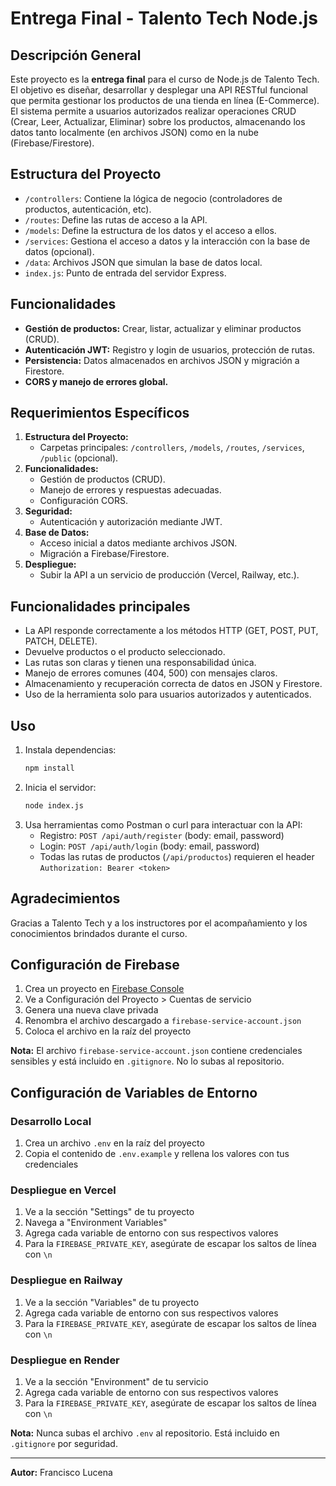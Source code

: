 # Entrega Final - Talento Tech Node.js

## Descripción General

Este proyecto es la **entrega final** para el curso de Node.js de Talento Tech. El objetivo es diseñar, desarrollar y desplegar una API RESTful funcional que permita gestionar los productos de una tienda en línea (E-Commerce). El sistema permite a usuarios autorizados realizar operaciones CRUD (Crear, Leer, Actualizar, Eliminar) sobre los productos, almacenando los datos tanto localmente (en archivos JSON) como en la nube (Firebase/Firestore).

## Estructura del Proyecto

- `/controllers`: Contiene la lógica de negocio (controladores de productos, autenticación, etc).
- `/routes`: Define las rutas de acceso a la API.
- `/models`: Define la estructura de los datos y el acceso a ellos.
- `/services`: Gestiona el acceso a datos y la interacción con la base de datos (opcional).
- `/data`: Archivos JSON que simulan la base de datos local.
- `index.js`: Punto de entrada del servidor Express.

## Funcionalidades

- **Gestión de productos:** Crear, listar, actualizar y eliminar productos (CRUD).
- **Autenticación JWT:** Registro y login de usuarios, protección de rutas.
- **Persistencia:** Datos almacenados en archivos JSON y migración a Firestore.
- **CORS y manejo de errores global.**

## Requerimientos Específicos

1. **Estructura del Proyecto:**
   - Carpetas principales: `/controllers`, `/models`, `/routes`, `/services`, `/public` (opcional).
2. **Funcionalidades:**
   - Gestión de productos (CRUD).
   - Manejo de errores y respuestas adecuadas.
   - Configuración CORS.
3. **Seguridad:**
   - Autenticación y autorización mediante JWT.
4. **Base de Datos:**
   - Acceso inicial a datos mediante archivos JSON.
   - Migración a Firebase/Firestore.
5. **Despliegue:**
   - Subir la API a un servicio de producción (Vercel, Railway, etc.).

## Funcionalidades principales

- La API responde correctamente a los métodos HTTP (GET, POST, PUT, PATCH, DELETE).
- Devuelve productos o el producto seleccionado.
- Las rutas son claras y tienen una responsabilidad única.
- Manejo de errores comunes (404, 500) con mensajes claros.
- Almacenamiento y recuperación correcta de datos en JSON y Firestore.
- Uso de la herramienta solo para usuarios autorizados y autenticados.

## Uso

1. Instala dependencias:
   ```bash
   npm install
   ```
2. Inicia el servidor:
   ```bash
   node index.js
   ```
3. Usa herramientas como Postman o curl para interactuar con la API:
   - Registro: `POST /api/auth/register` (body: email, password)
   - Login: `POST /api/auth/login` (body: email, password)
   - Todas las rutas de productos (`/api/productos`) requieren el header `Authorization: Bearer <token>`

## Agradecimientos

Gracias a Talento Tech y a los instructores por el acompañamiento y los conocimientos brindados durante el curso.

## Configuración de Firebase

1. Crea un proyecto en [Firebase Console](https://console.firebase.google.com/)
2. Ve a Configuración del Proyecto > Cuentas de servicio
3. Genera una nueva clave privada
4. Renombra el archivo descargado a `firebase-service-account.json`
5. Coloca el archivo en la raíz del proyecto

**Nota:** El archivo `firebase-service-account.json` contiene credenciales sensibles y está incluido en `.gitignore`. No lo subas al repositorio.

## Configuración de Variables de Entorno

### Desarrollo Local
1. Crea un archivo `.env` en la raíz del proyecto
2. Copia el contenido de `.env.example` y rellena los valores con tus credenciales

### Despliegue en Vercel
1. Ve a la sección "Settings" de tu proyecto
2. Navega a "Environment Variables"
3. Agrega cada variable de entorno con sus respectivos valores
4. Para la `FIREBASE_PRIVATE_KEY`, asegúrate de escapar los saltos de línea con `\n`

### Despliegue en Railway
1. Ve a la sección "Variables" de tu proyecto
2. Agrega cada variable de entorno con sus respectivos valores
3. Para la `FIREBASE_PRIVATE_KEY`, asegúrate de escapar los saltos de línea con `\n`

### Despliegue en Render
1. Ve a la sección "Environment" de tu servicio
2. Agrega cada variable de entorno con sus respectivos valores
3. Para la `FIREBASE_PRIVATE_KEY`, asegúrate de escapar los saltos de línea con `\n`

**Nota:** Nunca subas el archivo `.env` al repositorio. Está incluido en `.gitignore` por seguridad.

---

**Autor:** Francisco Lucena